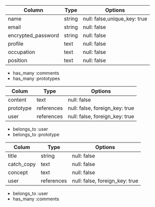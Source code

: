 <!-- テーブル設計 -->


<!-- USERSテーブル -->

| Column             | Type   | Options                       |
| ------------------ | ------ | ----------------------------- |
| name               | string | null: false,unique_key: true  |
| email              | string | null: false                   |
| encrypted_password | string | null: false                   |
| profile            | text   | null: false                   |
| occupation         | text   | null: false                   |
| position           | text   | null: false                   |
  
<!-- Association -->

- has_many :comments
- has_many :prototypes


<!-- commentsテーブル -->

| Colum     | Type       | Options                        |
| --------- | -----------| ------------------------------ |
| content   | text       | null: false                    |
| prototype | references | null: false, foreign_key: true |
| user      | references | null: false, foreign_key: true |

<!-- Association -->

- belongs_to :user
- belongs_to :prototype


<!-- prototypesテーブル -->

| Colum      | Type       | Options                        |
| ---------- | ---------- | ------------------------------ |
| title      | string     | null: false                    |
| catch_copy | text       | null: false                    |
| concept    | text       | null: false                    |
| user       | references | null: false, foreign_key: true |

<!-- Association -->

- belongs_to :user
- has_many :comments
